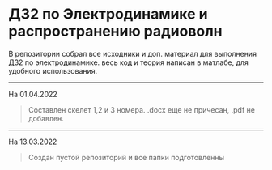 # ДЗ2 по Электродинамике и распространению радиоволн

В репозитории собрал все исходники и доп. материал для выполнения ДЗ2 по электродинамике. весь код и теория написан в матлабе, для удобного использования. 
___
На 01.04.2022

> Составлен скелет 1,2 и 3 номера. .docx еще не причесан, .pdf не добавлен.
___
На 13.03.2022

> Создан пустой репозиторий и все папки подготовленны
